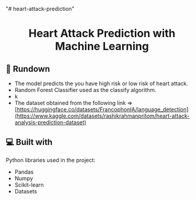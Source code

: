 "# heart-attack-prediction" 
<div align ="center" id="toc">
  <ul style="list-style: none">
    <summary>
      <h1 align="center" id="title">Heart Attack Prediction with Machine Learning</h1>
    </summary>
  </ul>
</div>

<h2>🧐 Rundown</h2>

*   The model predicts the you have high risk or low risk of heart attack.
*   Random Forest Classifier used as the classify algorithm.
*   k
*   The dataset obtained from the following link => [https://huggingface.co/datasets/FrancophonIA/language_detection](https://www.kaggle.com/datasets/rashikrahmanpritom/heart-attack-analysis-prediction-dataset)

  
  
<h2>💻 Built with</h2>

Python libraries used in the project:

*   Pandas
*   Numpy
*   Scikit-learn
*   Datasets
